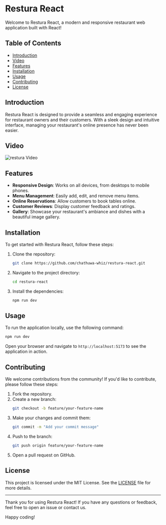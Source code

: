 # Restura React

Welcome to Restura React, a modern and responsive restaurant web application built with React!

## Table of Contents
- [Introduction](#introduction)
- [Video](#video)
- [Features](#features)
- [Installation](#installation)
- [Usage](#usage)
- [Contributing](#contributing)
- [License](#license)

## Introduction
Restura React is designed to provide a seamless and engaging experience for restaurant owners and their customers. With a sleek design and intuitive interface, managing your restaurant's online presence has never been easier.

## Video
![restura Video](/screen-capture.gif)

## Features
- **Responsive Design**: Works on all devices, from desktops to mobile phones.
- **Menu Management**: Easily add, edit, and remove menu items.
- **Online Reservations**: Allow customers to book tables online.
- **Customer Reviews**: Display customer feedback and ratings.
- **Gallery**: Showcase your restaurant's ambiance and dishes with a beautiful image gallery.

## Installation
To get started with Restura React, follow these steps:

1. Clone the repository:
    ```bash
    git clone https://github.com/chathuwa-whiz/restura-react.git
    ```
2. Navigate to the project directory:
    ```bash
    cd restura-react
    ```
3. Install the dependencies:
    ```bash
    npm run dev
    ```

## Usage
To run the application locally, use the following command:
```bash
npm run dev
```
Open your browser and navigate to `http://localhost:5173` to see the application in action.

## Contributing
We welcome contributions from the community! If you'd like to contribute, please follow these steps:

1. Fork the repository.
2. Create a new branch:
    ```bash
    git checkout -b feature/your-feature-name
    ```
3. Make your changes and commit them:
    ```bash
    git commit -m "Add your commit message"
    ```
4. Push to the branch:
    ```bash
    git push origin feature/your-feature-name
    ```
5. Open a pull request on GitHub.

## License
This project is licensed under the MIT License. See the [LICENSE](LICENSE) file for more details.

---

Thank you for using Restura React! If you have any questions or feedback, feel free to open an issue or contact us.

Happy coding!